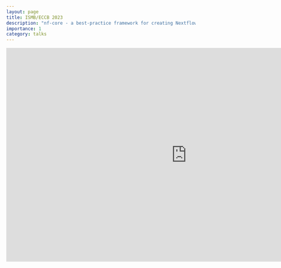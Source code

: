 ```yaml
---
layout: page
title: ISMB/ECCB 2023
description: "nf-core - a best-practice framework for creating Nextflow pipelines and sharing them with the community"
importance: 1
category: talks
---
```


<div class="row justify-content-sm-center">
   <iframe src="https://docs.google.com/presentation/d/e/2PACX-1vQtJfcU86h1Mg-0FJfU7o3feNLdFi_qClMLH1bLQVbT53pMCQEvUSzDQOMGBoyUmqlGCgon3QqhOPI0/embed?start=false&loop=false&delayms=3000" frameborder="0" width="960" height="569" allowfullscreen="true" mozallowfullscreen="true" webkitallowfullscreen="true"></iframe>
</div>

